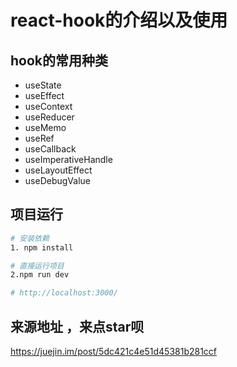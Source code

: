 # react-hook的介绍以及使用
## hook的常用种类
- useState
- useEffect
- useContext
- useReducer
- useMemo
- useRef
- useCallback
- useImperativeHandle
- useLayoutEffect
- useDebugValue


## 项目运行

 ```sh
 # 安装依赖
1. npm install

# 直接运行项目
2.npm run dev

# http://localhost:3000/

```



## 来源地址 ，来点star呗

https://juejin.im/post/5dc421c4e51d45381b281ccf
